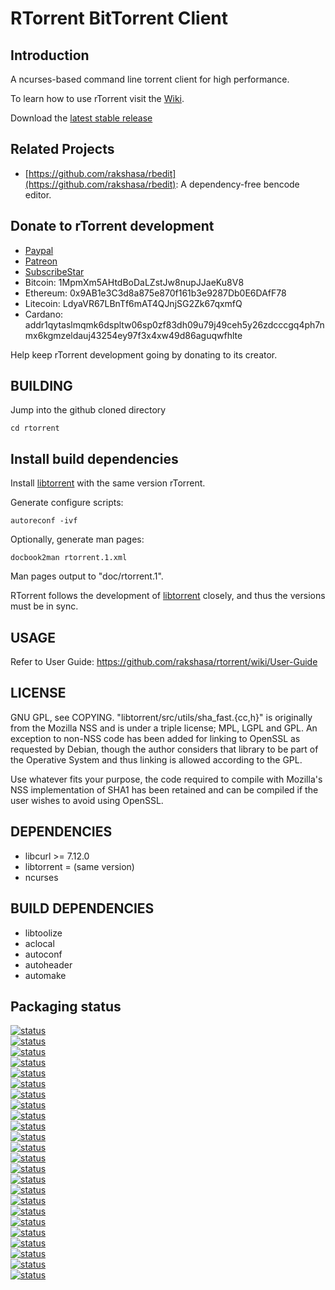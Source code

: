 RTorrent BitTorrent Client
========

Introduction
------------

A ncurses-based command line torrent client for high performance. 

To learn how to use rTorrent visit the [Wiki](https://github.com/rakshasa/rtorrent/wiki).

Download the [latest stable release](https://github.com/rakshasa/rtorrent/releases/latest)

Related Projects
----------------

* [https://github.com/rakshasa/rbedit](https://github.com/rakshasa/rbedit): A dependency-free bencode editor.

Donate to rTorrent development
------------------------------

* [Paypal](https://paypal.me/jarisundellno)
* [Patreon](https://www.patreon.com/rtorrent)
* [SubscribeStar](https://www.subscribestar.com/rtorrent)
* Bitcoin: 1MpmXm5AHtdBoDaLZstJw8nupJJaeKu8V8
* Ethereum: 0x9AB1e3C3d8a875e870f161b3e9287Db0E6DAfF78
* Litecoin: LdyaVR67LBnTf6mAT4QJnjSG2Zk67qxmfQ
* Cardano: addr1qytaslmqmk6dspltw06sp0zf83dh09u79j49ceh5y26zdcccgq4ph7nmx6kgmzeldauj43254ey97f3x4xw49d86aguqwfhlte


Help keep rTorrent development going by donating to its creator.


BUILDING
--------

Jump into the github cloned directory

```
cd rtorrent
```

## Install build dependencies

Install [libtorrent](https://github.com/rakshasa/libtorrent) with the same version rTorrent.

Generate configure scripts:

```
autoreconf -ivf
```

Optionally, generate man pages:

```
docbook2man rtorrent.1.xml
```

Man pages output to "doc/rtorrent.1".

RTorrent follows the development of [libtorrent](https://github.com/rakshasa/libtorrent) closely, and thus the versions must be in sync.

## USAGE

Refer to User Guide: https://github.com/rakshasa/rtorrent/wiki/User-Guide

## LICENSE

GNU GPL, see COPYING. "libtorrent/src/utils/sha_fast.{cc,h}" is
originally from the Mozilla NSS and is under a triple license; MPL,
LGPL and GPL. An exception to non-NSS code has been added for linking to OpenSSL as requested by Debian, though the author considers that library to be part of the Operative System and thus linking is allowed according to the GPL.

Use whatever fits your purpose, the code required to compile with
Mozilla's NSS implementation of SHA1 has been retained and can be
compiled if the user wishes to avoid using OpenSSL.

## DEPENDENCIES

* libcurl >= 7.12.0
* libtorrent = (same version)
* ncurses

## BUILD DEPENDENCIES

* libtoolize
* aclocal
* autoconf
* autoheader
* automake

## Packaging status
[![status](https://repology.org/badge/version-for-repo/alpine_3_22/rtorrent.svg)](https://repology.org/project/rtorrent/versions)  
[![status](https://repology.org/badge/version-for-repo/alpine_edge/rtorrent.svg)](https://repology.org/project/rtorrent/versions)  
[![status](https://repology.org/badge/version-for-repo/alt_p11/rtorrent.svg)](https://repology.org/project/rtorrent/versions)  
[![status](https://repology.org/badge/version-for-repo/arch/rtorrent.svg)](https://repology.org/project/rtorrent/versions)  
[![status](https://repology.org/badge/version-for-repo/crux_38/rtorrent.svg)](https://repology.org/project/rtorrent/versions)  
[![status](https://repology.org/badge/version-for-repo/cygwin/rtorrent.svg)](https://repology.org/project/rtorrent/versions)  
[![status](https://repology.org/badge/version-for-repo/debian_13/rtorrent.svg)](https://repology.org/project/rtorrent/versions)  
[![status](https://repology.org/badge/version-for-repo/debian_unstable/rtorrent.svg)](https://repology.org/project/rtorrent/versions)  
[![status](https://repology.org/badge/version-for-repo/epel_9/rtorrent.svg)](https://repology.org/project/rtorrent/versions)  
[![status](https://repology.org/badge/version-for-repo/fedora_42/rtorrent.svg)](https://repology.org/project/rtorrent/versions)  
[![status](https://repology.org/badge/version-for-repo/freebsd/rtorrent.svg)](https://repology.org/project/rtorrent/versions)  
[![status](https://repology.org/badge/version-for-repo/gentoo/rtorrent.svg)](https://repology.org/project/rtorrent/versions)  
[![status](https://repology.org/badge/version-for-repo/gnuguix/rtorrent.svg)](https://repology.org/project/rtorrent/versions)  
[![status](https://repology.org/badge/version-for-repo/homebrew/rtorrent.svg)](https://repology.org/project/rtorrent/versions)  
[![status](https://repology.org/badge/version-for-repo/macports/rtorrent.svg)](https://repology.org/project/rtorrent/versions)  
[![status](https://repology.org/badge/version-for-repo/nix_unstable/rtorrent.svg)](https://repology.org/project/rtorrent/versions)  
[![status](https://repology.org/badge/version-for-repo/openbsd/rtorrent.svg)](https://repology.org/project/rtorrent/versions)  
[![status](https://repology.org/badge/version-for-repo/opensuse_leap_15_6/rtorrent.svg)](https://repology.org/project/rtorrent/versions)  
[![status](https://repology.org/badge/version-for-repo/opensuse_tumbleweed/rtorrent.svg)](https://repology.org/project/rtorrent/versions)  
[![status](https://repology.org/badge/version-for-repo/solus/rtorrent.svg)](https://repology.org/project/rtorrent/versions)  
[![status](https://repology.org/badge/version-for-repo/termux/rtorrent.svg)](https://repology.org/project/rtorrent/versions)  
[![status](https://repology.org/badge/version-for-repo/ubuntu_22_04/rtorrent.svg)](https://repology.org/project/rtorrent/versions)  
[![status](https://repology.org/badge/version-for-repo/ubuntu_24_04/rtorrent.svg)](https://repology.org/project/rtorrent/versions)  
[![status](https://repology.org/badge/version-for-repo/void_x86_64/rtorrent.svg)](https://repology.org/project/rtorrent/versions)